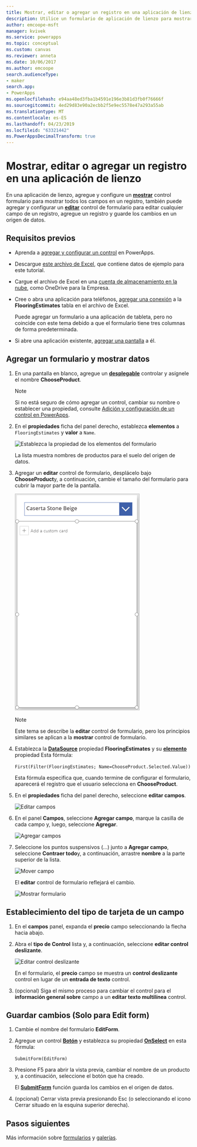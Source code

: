 ```yaml
---
title: Mostrar, editar o agregar un registro en una aplicación de lienzo | Microsoft Docs
description: Utilice un formulario de aplicación de lienzo para mostrar, editar o agregar un registro de una tabla en el origen de datos.
author: emcoope-msft
manager: kvivek
ms.service: powerapps
ms.topic: conceptual
ms.custom: canvas
ms.reviewer: anneta
ms.date: 10/06/2017
ms.author: emcoope
search.audienceType:
- maker
search.app:
- PowerApps
ms.openlocfilehash: e94aa48ed3fba1b4591e196e3b81d3fb0f76666f
ms.sourcegitcommit: 4ed29d83e90a2ecbb2f5e9ec5578e47a293a55ab
ms.translationtype: MT
ms.contentlocale: es-ES
ms.lasthandoff: 04/23/2019
ms.locfileid: "63321442"
ms.PowerAppsDecimalTransform: true
---
```

# <a name="show-edit-or-add-a-record-in-a-canvas-app"></a>Mostrar, editar o agregar un registro en una aplicación de lienzo

En una aplicación de lienzo, agregue y configure un **[mostrar](controls/control-form-detail.md)** control formulario para mostrar todos los campos en un registro, también puede agregar y configurar un **[editar](controls/control-form-detail.md)** control de formulario para editar cualquier campo de un registro, agregue un registro y guarde los cambios en un origen de datos.

## <a name="prerequisites"></a>Requisitos previos

- Aprenda a [agregar y configurar un control](add-configure-controls.md) en PowerApps.
- Descargue [este archivo de Excel](https://az787822.vo.msecnd.net/documentation/get-started-from-data/FlooringEstimates.xlsx), que contiene datos de ejemplo para este tutorial.
- Cargue el archivo de Excel en una [cuenta de almacenamiento en la nube](connections/cloud-storage-blob-connections.md), como OneDrive para la Empresa.
- Cree o abra una aplicación para teléfonos, [agregar una conexión](add-data-connection.md) a la **FlooringEstimates** tabla en el archivo de Excel.

    Puede agregar un formulario a una aplicación de tableta, pero no coincide con este tema debido a que el formulario tiene tres columnas de forma predeterminada.

- Si abre una aplicación existente, [agregar una pantalla](add-screen-context-variables.md) a él.

## <a name="add-a-form-and-show-data"></a>Agregar un formulario y mostrar datos
1. En una pantalla en blanco, agregue un **[desplegable](controls/control-drop-down.md)** controlar y asígnele el nombre **ChooseProduct**.

    > [!NOTE]
   > Si no está seguro de cómo agregar un control, cambiar su nombre o establecer una propiedad, consulte [Adición y configuración de un control en PowerApps](add-configure-controls.md).

1. En el **propiedades** ficha del panel derecho, establezca **elementos** a `FlooringEstimates` y **valor** a `Name`.

    ![Establezca la propiedad de los elementos del formulario](./media/add-form/items-property.png)

    La lista muestra nombres de productos para el suelo del origen de datos.

1. Agregar un **editar** control de formulario, desplácelo bajo **ChooseProduct**y, a continuación, cambie el tamaño del formulario para cubrir la mayor parte de la pantalla.

    ![Agregar un formulario](./media/add-form/add-a-form.png)

    > [!NOTE]
   > Este tema se describe la **editar** control de formulario, pero los principios similares se aplican a la **mostrar** control de formulario.

1. Establezca la **[DataSource](controls/control-form-detail.md)** propiedad **FlooringEstimates** y su **[elemento](controls/control-form-detail.md)** propiedad Esta fórmula:

    `First(Filter(FlooringEstimates; Name=ChooseProduct.Selected.Value))`

   Esta fórmula especifica que, cuando termine de configurar el formulario, aparecerá el registro que el usuario selecciona en **ChooseProduct**.

1. En el **propiedades** ficha del panel derecho, seleccione **editar campos**.

    ![Editar campos](./media/add-form/edit-fields.png)

1. En el panel **Campos**, seleccione **Agregar campo**, marque la casilla de cada campo y, luego, seleccione **Agregar**.

    ![Agregar campos](./media/add-form/add-fields.png)

1. Seleccione los puntos suspensivos (...) junto a **Agregar campo**, seleccione **Contraer todo**y, a continuación, arrastre **nombre** a la parte superior de la lista.

    ![Mover campo](./media/add-form/move-field.png)

    El **editar** control de formulario reflejará el cambio.

    ![Mostrar formulario](./media/add-form/show-form1.png)

## <a name="set-the-card-type-for-a-field"></a>Establecimiento del tipo de tarjeta de un campo
1. En el **campos** panel, expanda el **precio** campo seleccionando la flecha hacia abajo.

1. Abra el **tipo de Control** lista y, a continuación, seleccione **editar control deslizante**.

    ![Editar control deslizante](./media/add-form/edit-slider.png)

    En el formulario, el **precio** campo se muestra un **control deslizante** control en lugar de un **entrada de texto** control.

1. (opcional) Siga el mismo proceso para cambiar el control para el **información general sobre** campo a un **editar texto multilínea** control.

## <a name="edit-form-only-save-changes"></a>Guardar cambios (Solo para Edit form)

1. Cambie el nombre del formulario **EditForm**.

1. Agregue un control **[Botón](controls/control-button.md)** y establezca su propiedad **[OnSelect](controls/properties-core.md)** en esta fórmula:

   `SubmitForm(EditForm)`

1. Presione F5 para abrir la vista previa, cambiar el nombre de un producto y, a continuación, seleccione el botón que ha creado.

    El **[SubmitForm](functions/function-form.md)** función guarda los cambios en el origen de datos.

1. (opcional) Cerrar vista previa presionando Esc (o seleccionando el icono Cerrar situado en la esquina superior derecha).

## <a name="next-steps"></a>Pasos siguientes
Más información sobre [formularios](working-with-forms.md) y [galerías](working-with-formulas.md).
